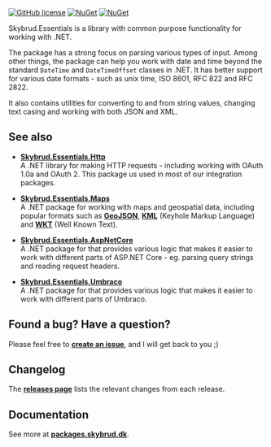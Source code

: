[![GitHub license](https://img.shields.io/badge/license-MIT-blue.svg)](LICENSE.md) [![NuGet](https://img.shields.io/nuget/v/Skybrud.Essentials.svg)](https://www.nuget.org/packages/Skybrud.Essentials) [![NuGet](https://img.shields.io/nuget/dt/Skybrud.Essentials.svg)](https://www.nuget.org/packages/Skybrud.Essentials)

Skybrud.Essentials is a library with common purpose functionality for working with .NET.

The package has a strong focus on parsing various types of input. Among other things, the package can help you work with date and time beyond the standard `DateTime` and `DateTimeOffset` classes in .NET. It has better support for various date formats - such as unix time, ISO 8601, RFC 822 and RFC 2822.

It also contains utilities for converting to and from string values, changing text casing and working with both JSON and XML.

## See also

- [**Skybrud.Essentials.Http**](https://github.com/skybrud/Skybrud.Essentials.Http)  
A .NET library for making HTTP requests - including working with OAuth 1.0a and OAuth 2. This package us used in most of our integration packages.

- [**Skybrud.Essentials.Maps**](https://github.com/skybrud/Skybrud.Essentials.Maps)  
A .NET package for working with maps and geospatial data, including popular formats such as [**GeoJSON**](https://en.wikipedia.org/wiki/GeoJSON), [**KML**](https://en.wikipedia.org/wiki/Keyhole_Markup_Language) (Keyhole Markup Language) and [**WKT**](https://en.wikipedia.org/wiki/Well-known_text_representation_of_geometry) (Well Known Text).

- [**Skybrud.Essentials.AspNetCore**](https://github.com/skybrud/Skybrud.Essentials.AspNetCore)  
A .NET package for that provides various logic that makes it easier to work with different parts of ASP.NET Core - eg. parsing query strings and reading request headers.

- [**Skybrud.Essentials.Umbraco**](https://github.com/skybrud/Skybrud.Essentials.AspNUmbracoetCore)  
A .NET package for that provides various logic that makes it easier to work with different parts of Umbraco.

## Found a bug? Have a question?

Please feel free to [**create an issue**][Issues], and I will get back to you ;)

## Changelog

The [**releases page**][GitHubReleases] lists the relevant changes from each release.

## Documentation

See more at [**packages.skybrud.dk**](https://packages.skybrud.dk/skybrud.essentials/).

[GitHubReleases]: https://github.com/skybrud/Skybrud.Essentials/releases
[Changelog]: https://github.com/skybrud/Skybrud.Essentials/releases
[Issues]: https://github.com/skybrud/Skybrud.Essentials/issues
